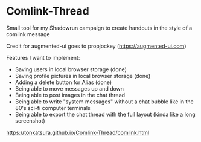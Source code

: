 # Comlink-Thread
Small tool for my Shadowrun campaign to create handouts in the style of a comlink message

Credit for augmented-ui goes to propjockey (https://augmented-ui.com)

Features I want to implement:
- Saving users in local browser storage (done)
- Saving profile pictures in local browser storage (done)
- Adding a delete button for Alias (done)
- Being able to move messages up and down
- Being able to post images in the chat thread
- Being able to write "system messages" without a chat bubble like in the 80's sci-fi computer terminals
- Being able to export the chat thread with the full layout (kinda like a long screenshot)

https://tonkatsura.github.io/Comlink-Thread/comlink.html
